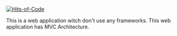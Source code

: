 [![Hits-of-Code](https://hitsofcode.com/github/krangii17/webApp_without_frameworks)](https://hitsofcode.com/view/github/krangii17/webApp_without_frameworks)

This is a web application witch don't use any frameworks. 
This web application has MVC Architecture. 
